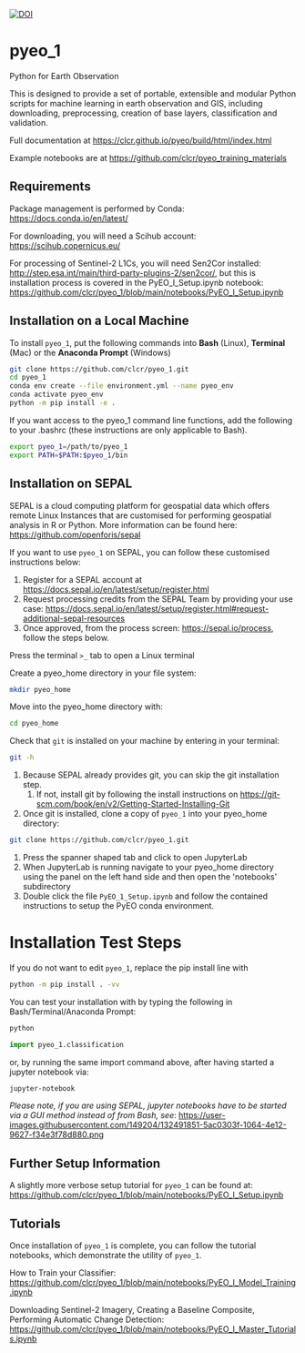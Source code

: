 [![DOI](https://zenodo.org/badge/126246599.svg)](https://zenodo.org/badge/latestdoi/126246599)

# pyeo_1
Python for Earth Observation

This is designed to provide a set of portable, extensible and modular Python scripts for machine learning in earth observation and GIS,
including downloading, preprocessing, creation of base layers, classification and validation.

Full documentation at https://clcr.github.io/pyeo/build/html/index.html

Example notebooks are at https://github.com/clcr/pyeo_training_materials

## Requirements
Package management is performed by Conda: https://docs.conda.io/en/latest/

For downloading, you will need a Scihub account: https://scihub.copernicus.eu/

For processing of Sentinel-2 L1Cs, you will need Sen2Cor installed: http://step.esa.int/main/third-party-plugins-2/sen2cor/, but this is installation process is covered in the PyEO_I_Setup.ipynb notebook: https://github.com/clcr/pyeo_1/blob/main/notebooks/PyEO_I_Setup.ipynb

## Installation on a Local Machine
To install `pyeo_1`, put the following commands into **Bash** (Linux), **Terminal** (Mac) or the **Anaconda Prompt** (Windows)

```bash
git clone https://github.com/clcr/pyeo_1.git
cd pyeo_1
conda env create --file environment.yml --name pyeo_env
conda activate pyeo_env
python -m pip install -e .
```
If you want access to the pyeo_1 command line functions, add the following to your .bashrc (these instructions are only applicable to Bash).

```bash
export pyeo_1=/path/to/pyeo_1
export PATH=$PATH:$pyeo_1/bin
```

## Installation on SEPAL

SEPAL is a cloud computing platform for geospatial data which offers remote Linux Instances that are customised for performing geospatial analysis in R or Python. More information can be found here: https://github.com/openforis/sepal

If you want to use `pyeo_1` on SEPAL, you can follow these customised instructions below:

1. Register for a SEPAL account at https://docs.sepal.io/en/latest/setup/register.html
1. Request processing credits from the SEPAL Team by providing your use case: https://docs.sepal.io/en/latest/setup/register.html#request-additional-sepal-resources
1. Once approved, from the process screen: https://sepal.io/process, follow the steps below.

Press the terminal `>_` tab to open a Linux terminal

Create a pyeo_home directory in your file system:
```bash
mkdir pyeo_home
```

Move into the pyeo_home directory with: 
```bash
cd pyeo_home
```
Check that `git` is installed on your machine by entering in your terminal:
```bash
git -h
```

1. Because SEPAL already provides git, you can skip the git installation step.
    1. If not, install git by following the install instructions on https://git-scm.com/book/en/v2/Getting-Started-Installing-Git
1. Once git is installed, clone a copy of `pyeo_1` into your pyeo_home directory:
```bash
git clone https://github.com/clcr/pyeo_1.git
```
1. Press the spanner shaped tab and click to open JupyterLab
1. When JupyterLab is running navigate to your pyeo_home directory using the panel on the left hand side and then open the 'notebooks' subdirectory
1. Double click the file `PyEO_1_Setup.ipynb` and follow the contained instructions to setup the PyEO conda environment.

# Installation Test Steps

If you do not want to edit `pyeo_1`, replace the pip install line with

```bash
python -m pip install . -vv
```

You can test your installation with by typing the following in Bash/Terminal/Anaconda Prompt:
```bash
python
```
```python
import pyeo_1.classification
```

or, by running the same import command above, after having started a jupyter notebook via:

```bash
jupyter-notebook
```

*Please note, if you are using SEPAL, jupyter notebooks have to be started via a GUI method instead of from Bash, see*: https://user-images.githubusercontent.com/149204/132491851-5ac0303f-1064-4e12-9627-f34e3f78d880.png 

## Further Setup Information
A slightly more verbose setup tutorial for `pyeo_1` can be found at: https://github.com/clcr/pyeo_1/blob/main/notebooks/PyEO_I_Setup.ipynb

## Tutorials
Once installation of `pyeo_1` is complete, you can follow the tutorial notebooks, which demonstrate the utility of `pyeo_1`.

How to Train your Classifier: https://github.com/clcr/pyeo_1/blob/main/notebooks/PyEO_I_Model_Training.ipynb

Downloading Sentinel-2 Imagery, Creating a Baseline Composite, Performing Automatic Change Detection: https://github.com/clcr/pyeo_1/blob/main/notebooks/PyEO_I_Master_Tutorials.ipynb
